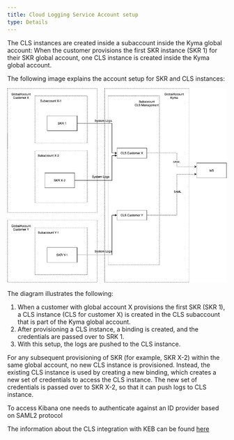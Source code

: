 ```yaml
---
title: Cloud Logging Service Account setup
type: Details
---
```


The CLS instances are created inside a subaccount inside the Kyma global account: When the customer provisions the first SKR instance (SKR 1) for their SKR global account, one CLS instance is created inside the Kyma global account.

The following image explains the account setup for SKR and CLS instances:

![CLS Account diagram](./assets/cls-acc.jpeg)

The diagram illustrates the following: 
1. When a customer with global account X provisions the first SKR (SKR 1), a CLS instance (CLS for customer X) is created in the CLS subaccount that is part of the Kyma global account. 
2. After provisioning a CLS instance, a binding is created, and the credentials are passed over to SRK 1.  
3. With this setup, the logs are pushed to the CLS instance.

For any subsequent provisioning of SKR (for example, SKR X-2) within the same global account, no new CLS instance is provisioned. Instead, the existing CLS instance is used by creating a new binding, which creates a new set of credentials to access the CLS instance. The new set of credentials is passed over to SKR X-2, so that it can push logs to CLS instance.

To access Kibana one needs to authenticate against an ID provider based on SAML2 protocol

The information about the CLS integration with KEB can be found [here](./02-03-cls-integration.md)
